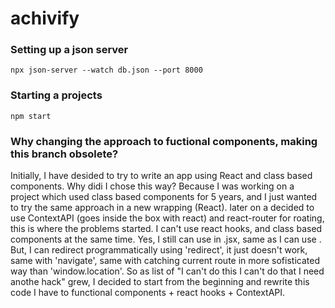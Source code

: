 # achivify
### Setting up a json server 
`npx json-server --watch db.json --port 8000`

### Starting a projects
`npm start`

### Why changing the approach to fuctional components, making this branch obsolete?
Initially, I have desided to try to write an app using React and class based components. Why didi I chose this way? Because I was working on a project which used class based components for 5 years, and I just wanted to try the same approach in a new wrapping (React). later on a decided to use ContextAPI (goes inside the box with react) and react-router for roating, this is where the problems started. I can't use react hooks, and class based components at the same time. Yes, I still can use <Navigate> in .jsx, same as I can use <Routes>. But, I can redirect programmatically using 'redirect', it just doesn't work, same with 'navigate', same with catching current route in more sofisticated way than 'window.location'. So as list of "I can't do this I can't do that I need anothe hack" grew, I decided to start from the beginning and rewrite this code I have to functional components + react hooks + ContextAPI. 
